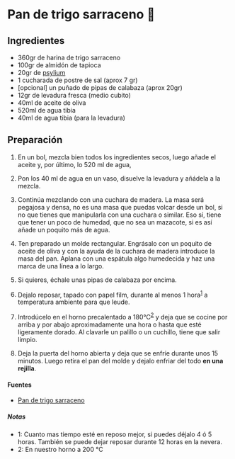 # Pan de trigo sarraceno :bread:

## Ingredientes

-   360gr de harina de trigo sarraceno
-   100gr de almidón de tapioca
-   20gr de [psylium](https://www.glotonessingluten.com/recetas-sin-gluten/psyllium-una-gran-ayuda-pan-sin-gluten/)
-   1 cucharada de postre de sal (aprox 7 gr)
-   [opcional] un puñado de pipas de calabaza (aprox 20gr)
-   12gr de levadura fresca (medio cubito)
-   40ml de aceite de oliva
-   520ml de agua tibia
-   40ml de agua tibia (para la levadura)

## Preparación

1.  En un bol, mezcla bien todos los ingredientes secos, luego añade el aceite y, por último, lo 520 ml de agua,

2. Pon los 40 ml de agua en un vaso, disuelve la levadura y añádela a la mezcla.

3. Continúa mezclando con una cuchara de madera. La masa será pegajosa y densa, no es una masa que puedas volcar desde un bol, si no que tienes que manipularla con una cuchara o similar. Eso sí, tiene que tener un poco de humedad, que no sea un mazacote, si es así añade un poquito más de agua.

4.  Ten preparado un molde rectangular. Engrásalo con un poquito de aceite de oliva y con la ayuda de la cuchara de madera introduce la masa del pan. Aplana con una espátula algo humedecida y haz una marca de una línea a lo largo.

5.  Si quieres, échale unas pipas de calabaza por encima.

6.  Dejalo reposar, tapado con papel film, durante al menos 1 hora<sup>[1](#footnote1)</sup> a temperatura ambiente para que leude.

7.  Introdúcelo en el horno precalentado a 180°C<sup>[2](#footnote2)</sup> y deja que se cocine por arriba y por abajo aproximadamente una hora o hasta que esté ligeramente dorado. Al clavarle un palillo o un cuchillo, tiene que salir limpio.

8.  Deja la puerta del horno abierta y deja que se enfríe durante unos 15 minutos. Luego retira el pan del molde y dejalo enfriar del todo **en una rejilla**.

#### Fuentes

-   [Pan de trigo sarraceno](https://soycomocomo.es/que-desayuno/pan-de-trigo-sarraceno)

##### Notas

-   <a name="footnote1">1</a>: Cuanto mas tiempo esté en reposo mejor, si puedes déjalo 4 ó 5 horas. También se puede dejar reposar durante 12 horas en la nevera.
-   <a name="footnote2">2</a>: En nuestro horno a 200 °C
